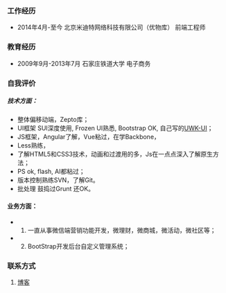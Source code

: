 ### 工作经历
* 2014年4月-至今 北京米迪特网络科技有限公司（优物库） 前端工程师

### 教育经历
* 2009年9月-2013年7月 石家庄铁道大学 电子商务

### 自我评价
##### 技术方面：
  * 整体偏移动端，Zepto库；
  * UI框架 SUI深度使用, Frozen UI熟悉, Bootstrap OK, 自己写的[UWK-UI](https://mingyili.github.io/uwkui/)；
  * JS框架，Angular了解，Vue粘过，在学Backbone，
  * Less熟练，
  * 了解HTML5和CSS3技术，动画和过渡用的多，Js在一点点深入了解原生方法；
  * PS ok, flash, AI都粘过；
  * 版本控制熟练SVN，了解Git。
  * 批处理 鼓捣过Grunt 还OK。

#### 业务方面：
  * 1. 一直从事微信端营销功能开发，微理财，微商城，微活动，微社区等；
  * 2. BootStrap开发后台自定义管理系统；
  
### 联系方式
1. [博客](https://mingyili.github.io/)
